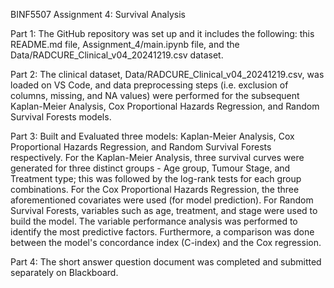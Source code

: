BINF5507 Assignment 4: Survival Analysis 

Part 1: The GitHub repository was set up and it includes the following: this README.md file, Assignment_4/main.ipynb file, and the Data/RADCURE_Clinical_v04_20241219.csv dataset.

Part 2: The clinical dataset, Data/RADCURE_Clinical_v04_20241219.csv, was loaded on VS Code, and data preprocessing steps (i.e. exclusion of columns, missing, and NA values) were performed for the subsequent Kaplan-Meier Analysis, Cox Proportional Hazards Regression, and Random Survival Forests models. 

Part 3: Built and Evaluated three models: Kaplan-Meier Analysis, Cox Proportional Hazards Regression, and Random Survival Forests respectively. For the Kaplan-Meier Analysis, three survival curves were generated for three distinct groups - Age group, Tumour Stage, and Treatment type; this was followed by the log-rank tests for each group combinations. For the Cox Proportional Hazards Regression, the three aforementioned covariates were used (for model prediction). For Random Survival Forests, variables such as age, treatment, and stage were used to build the model. The variable performance analysis was performed to identify the most predictive factors. Furthermore, a comparison was done between the model's concordance index (C-index) and the Cox regression. 

Part 4: The short answer question document was completed and submitted separately on Blackboard. 
